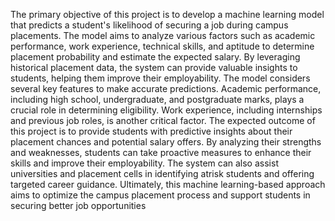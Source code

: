 The primary objective of this project is to develop a machine learning model that predicts
a student's likelihood of securing a job during campus placements. The model aims to
analyze various factors such as academic performance, work experience, technical skills,
and aptitude to determine placement probability and estimate the expected salary. By
leveraging historical placement data, the system can provide valuable insights to students,
helping them improve their employability. The model considers several key features to
make accurate predictions. Academic performance, including high school, undergraduate,
and postgraduate marks, plays a crucial role in determining eligibility. Work experience,
including internships and previous job roles, is another critical factor.
The expected outcome of this project is to provide students with predictive insights about
their placement chances and potential salary offers. By analyzing their strengths and
weaknesses, students can take proactive measures to enhance their skills and improve their
employability. The system can also assist universities and placement cells in identifying atrisk students and offering targeted career guidance. Ultimately, this machine learning-based
approach aims to optimize the campus placement process and support students in securing
better job opportunities
